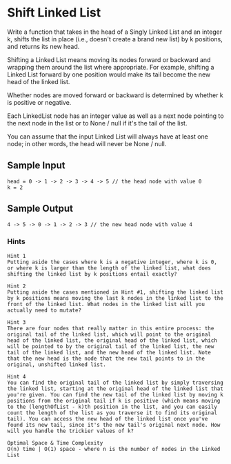 # Shift Linked List
Write a function that takes in the head of a Singly Linked List and an integer k, shifts the list in place (i.e., doesn't create a brand new list) by k positions, and returns its new head.

Shifting a Linked List means moving its nodes forward or backward and wrapping them around the list where appropriate. For example, shifting a Linked List forward by one position would make its tail become the new head of the linked list.

Whether nodes are moved forward or backward is determined by whether k is positive or negative.

Each LinkedList node has an integer value as well as a next node pointing to the next node in the list or to None / null if it's the tail of the list.

You can assume that the input Linked List will always have at least one node; in other words, the head will never be None / null.

## Sample Input

```
head = 0 -> 1 -> 2 -> 3 -> 4 -> 5 // the head node with value 0
k = 2
```

## Sample Output

```
4 -> 5 -> 0 -> 1 -> 2 -> 3 // the new head node with value 4
```

### Hints

```
Hint 1
Putting aside the cases where k is a negative integer, where k is 0, or where k is larger than the length of the linked list, what does shifting the linked list by k positions entail exactly?
```

```
Hint 2
Putting aside the cases mentioned in Hint #1, shifting the linked list by k positions means moving the last k nodes in the linked list to the front of the linked list. What nodes in the linked list will you actually need to mutate?
```

```
Hint 3
There are four nodes that really matter in this entire process: the original tail of the linked list, which will point to the original head of the linked list, the original head of the linked list, which will be pointed to by the original tail of the linked list, the new tail of the linked list, and the new head of the linked list. Note that the new head is the node that the new tail points to in the original, unshifted linked list.
```

```
Hint 4
You can find the original tail of the linked list by simply traversing the linked list, starting at the original head of the linked list that you're given. You can find the new tail of the linked list by moving k positions from the original tail if k is positive (which means moving to the (lengthOfList - k)th position in the list, and you can easily count the length of the list as you traverse it to find its original tail). You can access the new head of the linked list once you've found its new tail, since it's the new tail's original next node. How will you handle the trickier values of k?
```

```
Optimal Space & Time Complexity
O(n) time | O(1) space - where n is the number of nodes in the Linked List
```
